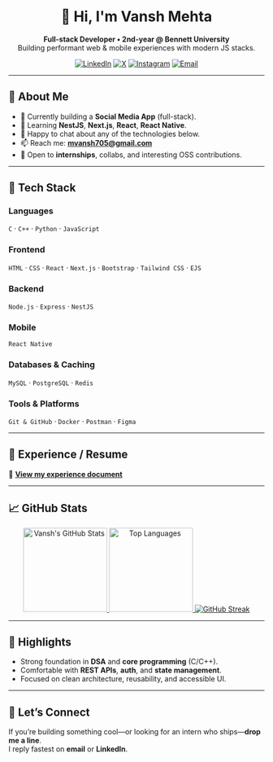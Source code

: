 <!-- Profile README: Vansh Mehta -->

<div align="center">

# 👋 Hi, I'm **Vansh Mehta**

**Full-stack Developer • 2nd-year @ Bennett University**  
Building performant web & mobile experiences with modern JS stacks.

[![LinkedIn](https://img.shields.io/badge/LinkedIn-Vansh%20Mehta-0A66C2?logo=linkedin&logoColor=white)](https://www.linkedin.com/in/vansh-mehta-8867b8275/)
[![X](https://img.shields.io/badge/Follow-@vanshmehta22914-111?logo=x&logoColor=white)](https://twitter.com/vanshmehta22914)
[![Instagram](https://img.shields.io/badge/Instagram-@mvansh_2005-E4405F?logo=instagram&logoColor=white)](https://instagram.com/mvansh_2005)
[![Email](https://img.shields.io/badge/Email-mvansh705%40gmail.com-D14836?logo=gmail&logoColor=white)](mailto:mvansh705@gmail.com)

</div>

---

## 🔎 About Me

- 🔭 Currently building a **Social Media App** (full-stack).
- 🌱 Learning **NestJS**, **Next.js**, **React**, **React Native**.
- 💬 Happy to chat about any of the technologies below.
- 📫 Reach me: **mvansh705@gmail.com**
- 🤝 Open to **internships**, collabs, and interesting OSS contributions.

---

## 🧰 Tech Stack

### Languages
`C` · `C++` · `Python` · `JavaScript`

### Frontend
`HTML` · `CSS` · `React` · `Next.js` · `Bootstrap` · `Tailwind CSS` · `EJS`

### Backend
`Node.js` · `Express` · `NestJS`

### Mobile
`React Native`

### Databases & Caching
`MySQL` · `PostgreSQL` · `Redis`

### Tools & Platforms
`Git & GitHub` · `Docker` · `Postman` · `Figma`

---

## 📄 Experience / Resume
🔗 **[View my experience document](https://drive.google.com/file/d/10IaM3D0BiZ8xH0aiE72Efyu4MsQhHZ3h/view?usp=drive_link)**

---

## 📈 GitHub Stats

<div align="center">

<a href="https://github.com/mvanshbu0681">
  <img alt="Vansh's GitHub Stats" height="165" src="https://github-readme-stats.vercel.app/api?username=mvanshbu0681&show_icons=true&include_all_commits=true&count_private=true&hide_border=true&rank_icon=github&theme=transparent" />
</a>
<a href="https://github.com/mvanshbu0681">
  <img alt="Top Languages" height="165" src="https://github-readme-stats.vercel.app/api/top-langs/?username=mvanshbu0681&layout=compact&hide_border=true&theme=transparent" />
</a>

<a href="https://github.com/mvanshbu0681">
  <img alt="GitHub Streak" src="https://github-readme-streak-stats.herokuapp.com?user=mvanshbu0681&hide_border=true&theme=transparent" />
</a>

</div>

---

## 🧩 Highlights

- Strong foundation in **DSA** and **core programming** (C/C++).
- Comfortable with **REST APIs**, **auth**, and **state management**.
- Focused on clean architecture, reusability, and accessible UI.

---

## 🤙 Let’s Connect

If you’re building something cool—or looking for an intern who ships—**drop me a line**.  
I reply fastest on **email** or **LinkedIn**.

